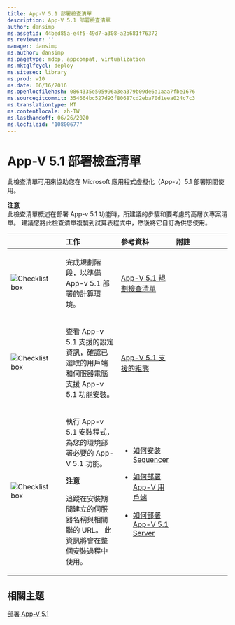 ```yaml
---
title: App-V 5.1 部署檢查清單
description: App-V 5.1 部署檢查清單
author: dansimp
ms.assetid: 44bed85a-e4f5-49d7-a308-a2b681f76372
ms.reviewer: ''
manager: dansimp
ms.author: dansimp
ms.pagetype: mdop, appcompat, virtualization
ms.mktglfcycl: deploy
ms.sitesec: library
ms.prod: w10
ms.date: 06/16/2016
ms.openlocfilehash: 0864335e505996a3ea379b09de6a1aaa7fbe1676
ms.sourcegitcommit: 354664bc527d93f80687cd2eba70d1eea024c7c3
ms.translationtype: MT
ms.contentlocale: zh-TW
ms.lasthandoff: 06/26/2020
ms.locfileid: "10800677"
---
```

# App-V 5.1 部署檢查清單


此檢查清單可用來協助您在 Microsoft 應用程式虛擬化（App-v）5.1 部署期間使用。

**注意**  
此檢查清單概述在部署 App-v 5.1 功能時，所建議的步驟和要考慮的高層次專案清單。 建議您將此檢查清單複製到試算表程式中，然後將它自訂為供您使用。



<table>
<colgroup>
<col width="25%" />
<col width="25%" />
<col width="25%" />
<col width="25%" />
</colgroup>
<thead>
<tr class="header">
<th align="left"></th>
<th align="left">工作</th>
<th align="left">參考資料</th>
<th align="left">附註</th>
</tr>
</thead>
<tbody>
<tr class="odd">
<td align="left"><img src="images/checklistbox.gif" alt="Checklist box" /></td>
<td align="left"><p>完成規劃階段，以準備 App-v 5.1 部署的計算環境。</p></td>
<td align="left"><p><a href="app-v-51-planning-checklist.md" data-raw-source="[App-V 5.1 Planning Checklist](app-v-51-planning-checklist.md)">App-V 5.1 規劃檢查清單</a></p></td>
<td align="left"><p></p></td>
</tr>
<tr class="even">
<td align="left"><img src="images/checklistbox.gif" alt="Checklist box" /></td>
<td align="left"><p>查看 App-v 5.1 支援的設定資訊，確認已選取的用戶端和伺服器電腦支援 App-v 5.1 功能安裝。</p></td>
<td align="left"><p><a href="app-v-51-supported-configurations.md" data-raw-source="[App-V 5.1 Supported Configurations](app-v-51-supported-configurations.md)">App-V 5.1 支援的組態</a></p></td>
<td align="left"><p></p></td>
</tr>
<tr class="odd">
<td align="left"><img src="images/checklistbox.gif" alt="Checklist box" /></td>
<td align="left"><p>執行 App-v 5.1 安裝程式，為您的環境部署必要的 App-V 5.1 功能。</p>
<div class="alert">
<strong>注意</strong><br/><p>追蹤在安裝期間建立的伺服器名稱與相關聯的 URL。 此資訊將會在整個安裝過程中使用。</p>
</div>
<div>

</div></td>
<td align="left"><p></p>
<ul>
<li><p><a href="how-to-install-the-sequencer-51beta-gb18030.md" data-raw-source="[How to Install the Sequencer](how-to-install-the-sequencer-51beta-gb18030.md)">如何安裝 Sequencer</a></p></li>
<li><p><a href="how-to-deploy-the-app-v-client-51gb18030.md" data-raw-source="[How to Deploy the App-V Client](how-to-deploy-the-app-v-client-51gb18030.md)">如何部署 App-V 用戶端</a></p></li>
<li><p><a href="how-to-deploy-the-app-v-51-server.md" data-raw-source="[How to Deploy the App-V 5.1 Server](how-to-deploy-the-app-v-51-server.md)">如何部署 App-V 5.1 Server</a></p></li>
</ul></td>
<td align="left"><p></p></td>
</tr>
</tbody>
</table>








## 相關主題


[部署 App-V 5.1](deploying-app-v-51.md)










